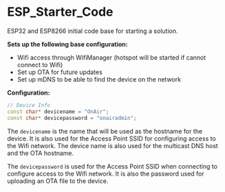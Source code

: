 # ESP_Starter_Code
ESP32 and ESP8266 initial code base for starting a solution.

**Sets up the following base configuration:**
* Wifi access through WifiManager (hotspot will be started if cannot connect to Wifi)
* Set up OTA for future updates
* Set up mDNS to be able to find the device on the network


**Configuration:**

```c++
// Device Info
const char* devicename = "OnAir";
const char* devicepassword = "onairadmin";
```

The `devicename` is the name that will be used as the hostname for the device. It is also used for the Access Point SSID for configuring access to the Wifi network. The device name is also used for the multicast DNS host and the OTA hostname.

The `devicepassword` is used for the Access Point SSID when connecting to configure access to the Wifi network. It is also the password used for uploading an OTA file to the device.
